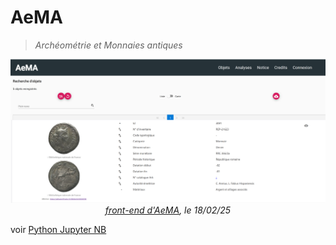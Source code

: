 # AeMA
> *Archéométrie et Monnaies antiques*

<p align="center">
  <img src="../../img/bdd-aema-landing-page.png" width="600">
  <br>
  <em><a href="./front-end">front-end d'AeMA</a>, le 18/02/25</em>
</p>

voir [Python Jupyter NB](https://colab.research.google.com/drive/1xH7RvF7twkcZtfZs__BVHoFTccO5hc8i)
